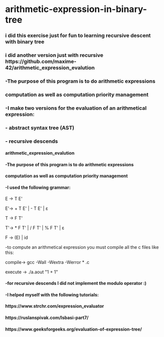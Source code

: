 # arithmetic-expression-in-binary-tree
<h3> i did this exercise just for fun to learning recursive descent with binary tree</h3>
<h3> i did another version just with recursive https://github.com/maxime-42/arithmetic_expression_evalution </h3>

<h3>-The purpose of this program is to do arithmetic expressions</h3>
<h3> computation as well as computation priority management</h3>

<h3> -I make two versions for the evaluation of an arithmetical expression:</h3>
<h3> - abstract syntax tree (AST)</h3>
<h3> - recursive descends</h3>


<h4>arithmetic_expression_evalution</h4>
<h4>-The purpose of this program is to do arithmetic expressions</h4>
<h4>computation as well as computation priority management</h4>


<h4>-I used the following grammar:</h4>
<p>E -> T E'</p>
<p>E'-> + T E' | - T E' | ε</p>
<p>T -> F T'</p>
<p>T'-> * F T' | / F T' | % F T' | ε</p>
<p>F -> (E) | id</p>

<p>-to compute an arithmetical expression you must compile all the c files like this:</p>
<p>compile-> gcc -Wall -Wextra -Werror * .c</p>
<p>execute -> ./a.aout "1 + 1"</p>

<h4>-for recursive descends I did not implement the modulo operator :) </h4>

<h4>-I helped myself with the following tutorials:</h4>
<h4>https://www.strchr.com/expression_evaluator</h4>
<h4>https://ruslanspivak.com/lsbasi-part7/</h4>
<h4>https://www.geeksforgeeks.org/evaluation-of-expression-tree/</h4>
